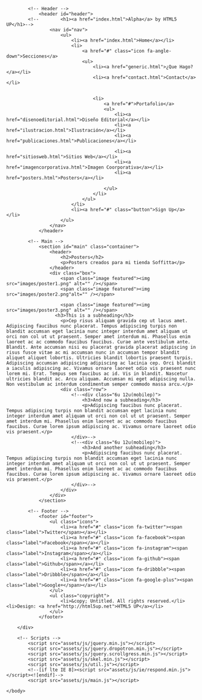 <!DOCTYPE HTML>
<!--
	Alpha by HTML5 UP
	html5up.net | @ajlkn
	Free for personal and commercial use under the CCA 3.0 license (html5up.net/license)
-->
<html>
	<head>
		<title>Posters</title>
		<meta charset="utf-8" />
		<meta name="viewport" content="width=device-width, initial-scale=1" />
		<!--[if lte IE 8]><script src="assets/js/ie/html5shiv.js"></script><![endif]-->
		<link rel="stylesheet" href="assets/css/main.css" />
		<!--[if lte IE 8]><link rel="stylesheet" href="assets/css/ie8.css" /><![endif]-->
	</head>
	<body>
		<div id="page-wrapper">

			<!-- Header -->
				<header id="header">
			<!--		<h1><a href="index.html">Alpha</a> by HTML5 UP</h1>-->
					<nav id="nav">
						<ul>
							<li><a href="index.html">Home</a></li>
							<li>
								<a href="#" class="icon fa-angle-down">Secciones</a>
								<ul>
									<li><a href="generic.html">¿Que Hago?</a></li>
									<li><a href="contact.html">Contact</a></li>
									
									
                                    <li>
										<a href="#">Portafolio</a>
										<ul>
                                        	<li><a href="disenoeditorial.html">Diseño Editorial</a></li>
                                            <li><a href="ilustracion.html">Ilustración</a></li>
                                            <li><a href="publicaciones.html">Publicaciones</a></li>
                                      
											<li><a href="sitiosweb.html">Sitios Web</a></li>
											<li><a href="imagencorporativa.html">Imagen Coorporativa</a></li>
											<li><a href="posters.html">Posters</a></li>
											
										</ul>
									</li>
								</ul>
							</li>
							<li><a href="#" class="button">Sign Up</a></li>
						</ul>
					</nav>
				</header>

			<!-- Main -->
				<section id="main" class="container">
					<header>
						<h2>Posters</h2>
						<p>Posters creados para mi tienda Soffitta</p>
					</header>
					<div class="box">
						<span class="image featured"><img src="images/poster1.png" alt="" /></span>
                        <span class="image featured"><img src="images/poster2.png"alt="" /></span>
                        
                        <span class="image featured"><img src="images/poster3.png" alt="" /></span>
                      <h3>This is a subheading</h3>
						<p>Cep risus aliquam gravida cep ut lacus amet. Adipiscing faucibus nunc placerat. Tempus adipiscing turpis non blandit accumsan eget lacinia nunc integer interdum amet aliquam ut orci non col ut ut praesent. Semper amet interdum mi. Phasellus enim laoreet ac ac commodo faucibus faucibus. Curae ante vestibulum ante. Blandit. Ante accumsan nisi eu placerat gravida placerat adipiscing in risus fusce vitae ac mi accumsan nunc in accumsan tempor blandit aliquet aliquet lobortis. Ultricies blandit lobortis praesent turpis. Adipiscing accumsan adipiscing adipiscing ac lacinia cep. Orci blandit a iaculis adipiscing ac. Vivamus ornare laoreet odio vis praesent nunc lorem mi. Erat. Tempus sem faucibus ac id. Vis in blandit. Nascetur ultricies blandit ac. Arcu aliquam. Accumsan mi eget adipiscing nulla. Non vestibulum ac interdum condimentum semper commodo massa arcu.</p>
						<div class="row">
							<!--<div class="6u 12u(mobilep)">
								<h3>And now a subheading</h3>
								<p>Adipiscing faucibus nunc placerat. Tempus adipiscing turpis non blandit accumsan eget lacinia nunc integer interdum amet aliquam ut orci non col ut ut praesent. Semper amet interdum mi. Phasellus enim laoreet ac ac commodo faucibus faucibus. Curae lorem ipsum adipiscing ac. Vivamus ornare laoreet odio vis praesent.</p>
							</div>-->
							<!--<div class="6u 12u(mobilep)">
								<h3>And another subheading</h3>
								<p>Adipiscing faucibus nunc placerat. Tempus adipiscing turpis non blandit accumsan eget lacinia nunc integer interdum amet aliquam ut orci non col ut ut praesent. Semper amet interdum mi. Phasellus enim laoreet ac ac commodo faucibus faucibus. Curae lorem ipsum adipiscing ac. Vivamus ornare laoreet odio vis praesent.</p>
							</div>-->
						</div>
					</div>
				</section>

			<!-- Footer -->
				<footer id="footer">
					<ul class="icons">
						<li><a href="#" class="icon fa-twitter"><span class="label">Twitter</span></a></li>
						<li><a href="#" class="icon fa-facebook"><span class="label">Facebook</span></a></li>
						<li><a href="#" class="icon fa-instagram"><span class="label">Instagram</span></a></li>
						<li><a href="#" class="icon fa-github"><span class="label">Github</span></a></li>
						<li><a href="#" class="icon fa-dribbble"><span class="label">Dribbble</span></a></li>
						<li><a href="#" class="icon fa-google-plus"><span class="label">Google+</span></a></li>
					</ul>
					<ul class="copyright">
						<li>&copy; Untitled. All rights reserved.</li><li>Design: <a href="http://html5up.net">HTML5 UP</a></li>
					</ul>
				</footer>

		</div>

		<!-- Scripts -->
			<script src="assets/js/jquery.min.js"></script>
			<script src="assets/js/jquery.dropotron.min.js"></script>
			<script src="assets/js/jquery.scrollgress.min.js"></script>
			<script src="assets/js/skel.min.js"></script>
			<script src="assets/js/util.js"></script>
			<!--[if lte IE 8]><script src="assets/js/ie/respond.min.js"></script><![endif]-->
			<script src="assets/js/main.js"></script>

	</body>
</html>
